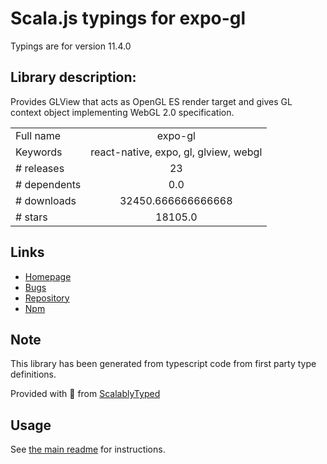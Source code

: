 
# Scala.js typings for expo-gl

Typings are for version 11.4.0

## Library description:
Provides GLView that acts as OpenGL ES render target and gives GL context object implementing WebGL 2.0 specification.

|                    |                 |
| ------------------ | :-------------: |
| Full name          | expo-gl |
| Keywords           | react-native, expo, gl, glview, webgl |
| # releases         | 23 |
| # dependents       | 0.0 |
| # downloads        | 32450.666666666668 |
| # stars            | 18105.0 |

## Links
- [Homepage](https://docs.expo.dev/versions/latest/sdk/gl-view/)
- [Bugs](https://github.com/expo/expo/issues)
- [Repository](https://github.com/expo/expo)
- [Npm](https://www.npmjs.com/package/expo-gl)
    


## Note
This library has been generated from typescript code from first party type definitions.

Provided with :purple_heart: from [ScalablyTyped](https://github.com/oyvindberg/ScalablyTyped)

## Usage
See [the main readme](../../readme.md) for instructions.


